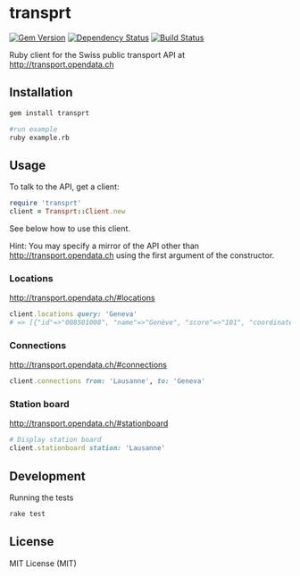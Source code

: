 # transprt

[![Gem Version](https://badge.fury.io/rb/transprt.svg)](https://badge.fury.io/rb/transprt)
[![Dependency Status](https://gemnasium.com/badges/github.com/ghn/transprt.svg)](https://gemnasium.com/github.com/ghn/transprt)
[![Build Status](https://travis-ci.org/ghn/transprt.svg?branch=master)](https://travis-ci.org/ghn/transprt)

Ruby client for the Swiss public transport API at http://transport.opendata.ch

## Installation

```bash
gem install transprt

#run example
ruby example.rb
```

## Usage

To talk to the API, get a client:

```ruby
require 'transprt'
client = Transprt::Client.new
```

See below how to use this client.

Hint: You may specify a mirror of the API other than http://transport.opendata.ch using the first argument of the constructor.


### Locations
http://transport.opendata.ch/#locations

```ruby
client.locations query: 'Geneva'
# => [{"id"=>"008501008", "name"=>"Genève", "score"=>"101", "coordinate"=>{"type"=>"WGS84", "x"=>6.142455, "y"=>46.210199}, "distance"=>nil}]
```

### Connections

http://transport.opendata.ch/#connections

```ruby
client.connections from: 'Lausanne', to: 'Geneva'
```

### Station board

http://transport.opendata.ch/#stationboard

```ruby
# Display station board
client.stationboard station: 'Lausanne'
```

## Development

Running the tests

```bash
rake test
```

## License

MIT License (MIT)
